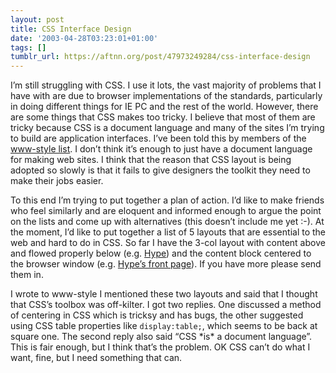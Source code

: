 ```yaml
---
layout: post
title: CSS Interface Design
date: '2003-04-28T03:23:01+01:00'
tags: []
tumblr_url: https://aftnn.org/post/47973249284/css-interface-design
---
```

<p>I&rsquo;m still struggling with CSS. I use it lots, the vast majority of problems that I have with are due to browser implementations of the standards, particularly in doing different things for IE PC and the rest of the world. However, there are some things that CSS makes too tricky. I believe that most of them are tricky because CSS is a document language and many of the sites I&rsquo;m trying to build are application interfaces. I&rsquo;ve been told this by members of the <a href="http://lists.w3.org/Archives/Public/www-style/">www-style list</a>. I don&rsquo;t think it&rsquo;s enough to just have a document language for making web sites. I think that the reason that CSS layout is being adopted so slowly is that it fails to give designers the toolkit they need to make their jobs easier.</p>
<p>To this end I&rsquo;m trying to put together a plan of action. I&rsquo;d like to make friends who feel similarly and are eloquent and informed enough to argue the point on the lists and come up with alternatives (this doesn&rsquo;t include me yet :-). At the moment, I&rsquo;d like to put together a list of 5 layouts that are essential to the web and hard to do in CSS. So far I have the 3-col layout with content above and flowed properly below (e.g. <a href="http://hypothetical.co.uk/home.php">Hype</a>) and the content block centered to the browser window (e.g. <a href="http://hypothetical.co.uk/">Hype&rsquo;s front page</a>). If you have more please send them in.</p>
<p>I wrote to www-style I mentioned these two layouts and said that I thought that CSS&rsquo;s toolbox was off-kilter. I got two replies. One discussed a method of centering in CSS which is tricksy and has bugs, the other suggested using CSS table properties like <code>display:table;</code>, which seems to be back at square one. The second reply also said &ldquo;CSS *is* a document language&rdquo;. This is fair enough, but I think that&rsquo;s the problem. OK CSS can&rsquo;t do what I want, fine, but I need something that can.</p>
